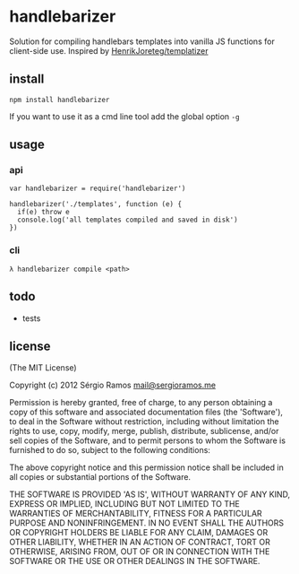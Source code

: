 # handlebarizer

Solution for compiling handlebars templates into vanilla JS functions for client-side use. Inspired by [HenrikJoreteg/templatizer](https://github.com/HenrikJoreteg/templatizer)

## install

    npm install handlebarizer

If you want to use it as a cmd line tool add the global option `-g`

## usage

### api

    var handlebarizer = require('handlebarizer')

    handlebarizer('./templates', function (e) {
      if(e) throw e
      console.log('all templates compiled and saved in disk')
    })

### cli

    λ handlebarizer compile <path>

## todo
 * tests

## license
(The MIT License)

Copyright (c) 2012 Sérgio Ramos <mail@sergioramos.me>

Permission is hereby granted, free of charge, to any person obtaining a copy of this software and associated documentation files (the 'Software'), to deal in the Software without restriction, including without limitation the rights to use, copy, modify, merge, publish, distribute, sublicense, and/or sell copies of the Software, and to permit persons to whom the Software is furnished to do so, subject to the following conditions:

The above copyright notice and this permission notice shall be included in all copies or substantial portions of the Software.

THE SOFTWARE IS PROVIDED 'AS IS', WITHOUT WARRANTY OF ANY KIND, EXPRESS OR IMPLIED, INCLUDING BUT NOT LIMITED TO THE WARRANTIES OF MERCHANTABILITY, FITNESS FOR A PARTICULAR PURPOSE AND NONINFRINGEMENT. IN NO EVENT SHALL THE AUTHORS OR COPYRIGHT HOLDERS BE LIABLE FOR ANY CLAIM, DAMAGES OR OTHER LIABILITY, WHETHER IN AN ACTION OF CONTRACT, TORT OR OTHERWISE, ARISING FROM, OUT OF OR IN CONNECTION WITH THE SOFTWARE OR THE USE OR OTHER DEALINGS IN THE SOFTWARE.